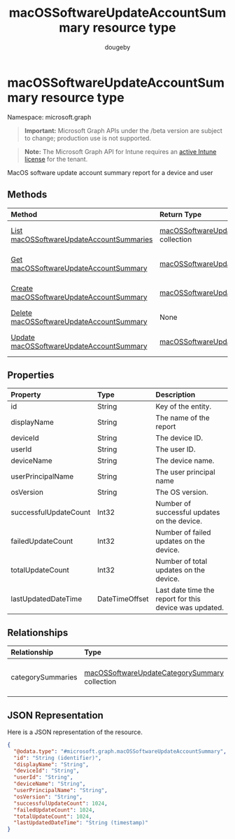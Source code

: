 ﻿---
title: "macOSSoftwareUpdateAccountSummary resource type"
description: "MacOS software update account summary report for a device and user"
author: "dougeby"
localization_priority: Normal
ms.prod: "intune"
doc_type: resourcePageType
---

# macOSSoftwareUpdateAccountSummary resource type

Namespace: microsoft.graph

> **Important:** Microsoft Graph APIs under the /beta version are subject to change; production use is not supported.

> **Note:** The Microsoft Graph API for Intune requires an [active Intune license](https://go.microsoft.com/fwlink/?linkid=839381) for the tenant.

MacOS software update account summary report for a device and user

## Methods

| Method                                                                                                             | Return Type                                                                                                           | Description                                                                                                                                                  |
| :----------------------------------------------------------------------------------------------------------------- | :-------------------------------------------------------------------------------------------------------------------- | :----------------------------------------------------------------------------------------------------------------------------------------------------------- |
| [List macOSSoftwareUpdateAccountSummaries](../api/intune-deviceconfig-macossoftwareupdateaccountsummary-list.md)   | [macOSSoftwareUpdateAccountSummary](../resources/intune-deviceconfig-macossoftwareupdateaccountsummary.md) collection | List properties and relationships of the [macOSSoftwareUpdateAccountSummary](../resources/intune-deviceconfig-macossoftwareupdateaccountsummary.md) objects. |
| [Get macOSSoftwareUpdateAccountSummary](../api/intune-deviceconfig-macossoftwareupdateaccountsummary-get.md)       | [macOSSoftwareUpdateAccountSummary](../resources/intune-deviceconfig-macossoftwareupdateaccountsummary.md)            | Read properties and relationships of the [macOSSoftwareUpdateAccountSummary](../resources/intune-deviceconfig-macossoftwareupdateaccountsummary.md) object.  |
| [Create macOSSoftwareUpdateAccountSummary](../api/intune-deviceconfig-macossoftwareupdateaccountsummary-create.md) | [macOSSoftwareUpdateAccountSummary](../resources/intune-deviceconfig-macossoftwareupdateaccountsummary.md)            | Create a new [macOSSoftwareUpdateAccountSummary](../resources/intune-deviceconfig-macossoftwareupdateaccountsummary.md) object.                              |
| [Delete macOSSoftwareUpdateAccountSummary](../api/intune-deviceconfig-macossoftwareupdateaccountsummary-delete.md) | None                                                                                                                  | Deletes a [macOSSoftwareUpdateAccountSummary](../resources/intune-deviceconfig-macossoftwareupdateaccountsummary.md).                                        |
| [Update macOSSoftwareUpdateAccountSummary](../api/intune-deviceconfig-macossoftwareupdateaccountsummary-update.md) | [macOSSoftwareUpdateAccountSummary](../resources/intune-deviceconfig-macossoftwareupdateaccountsummary.md)            | Update the properties of a [macOSSoftwareUpdateAccountSummary](../resources/intune-deviceconfig-macossoftwareupdateaccountsummary.md) object.                |

## Properties

| Property              | Type           | Description                                            |
| :-------------------- | :------------- | :----------------------------------------------------- |
| id                    | String         | Key of the entity.                                     |
| displayName           | String         | The name of the report                                 |
| deviceId              | String         | The device ID.                                         |
| userId                | String         | The user ID.                                           |
| deviceName            | String         | The device name.                                       |
| userPrincipalName     | String         | The user principal name                                |
| osVersion             | String         | The OS version.                                        |
| successfulUpdateCount | Int32          | Number of successful updates on the device.            |
| failedUpdateCount     | Int32          | Number of failed updates on the device.                |
| totalUpdateCount      | Int32          | Number of total updates on the device.                 |
| lastUpdatedDateTime   | DateTimeOffset | Last date time the report for this device was updated. |

## Relationships

| Relationship      | Type                                                                                                                    | Description                         |
| :---------------- | :---------------------------------------------------------------------------------------------------------------------- | :---------------------------------- |
| categorySummaries | [macOSSoftwareUpdateCategorySummary](../resources/intune-deviceconfig-macossoftwareupdatecategorysummary.md) collection | Summary of the updates by category. |

## JSON Representation

Here is a JSON representation of the resource.

<!-- {
  "blockType": "resource",
  "keyProperty": "id",
  "@odata.type": "microsoft.graph.macOSSoftwareUpdateAccountSummary"
}
-->

```json
{
  "@odata.type": "#microsoft.graph.macOSSoftwareUpdateAccountSummary",
  "id": "String (identifier)",
  "displayName": "String",
  "deviceId": "String",
  "userId": "String",
  "deviceName": "String",
  "userPrincipalName": "String",
  "osVersion": "String",
  "successfulUpdateCount": 1024,
  "failedUpdateCount": 1024,
  "totalUpdateCount": 1024,
  "lastUpdatedDateTime": "String (timestamp)"
}
```
